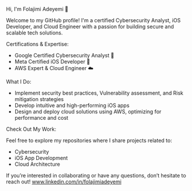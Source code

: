 Hi, I'm Folajimi Adeyemi 👋

Welcome to my GitHub profile! I'm a certified Cybersecurity Analyst, iOS Developer, and Cloud Engineer with a passion for building secure and scalable tech solutions.

Certifications & Expertise:

- Google Certified Cybersecurity Analyst 🔐
- Meta Certified iOS Developer 📱
- AWS Expert & Cloud Engineer ☁️

What I Do:

- Implement security best practices, Vulnerability assessment, and Risk mitigation strategies
- Develop intuitive and high-performing iOS apps
- Design and deploy cloud solutions using AWS, optimizing for performance and cost

Check Out My Work:

Feel free to explore my repositories where I share projects related to:

- Cybersecurity 
- iOS App Development 
- Cloud Architecture 

If you’re interested in collaborating or have any questions, don’t hesitate to reach out!
www.linkedin.com/in/folajimiadeyemi
